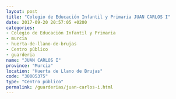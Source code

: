 ```yaml
---
layout: post
title: "Colegio de Educación Infantil y Primaria JUAN CARLOS I"
date: 2017-09-20 20:57:05 +0200
categories:
- Colegio de Educación Infantil y Primaria
- murcia
- huerta-de-llano-de-brujas
- Centro público
- guarderia
name: "JUAN CARLOS I"
province: "Murcia"
location: "Huerta de Llano de Brujas"
code: "30005375"
type: "Centro público"
permalink: /guarderias/juan-carlos-i.html
---
```


